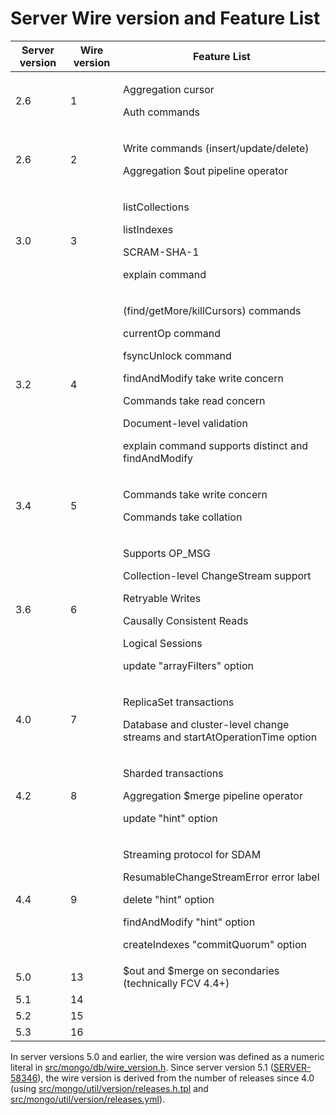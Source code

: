 # Server Wire version and Feature List

| Server version | Wire version | Feature List                                                                                                                                                                                                                                                         |
| -------------- | ------------ | -------------------------------------------------------------------------------------------------------------------------------------------------------------------------------------------------------------------------------------------------------------------- |
| 2.6            | 1            | <p>Aggregation cursor</p> <p>Auth commands</p>                                                                                                                                                                                                                       |
| 2.6            | 2            | <p>Write commands (insert/update/delete)</p> <p>Aggregation $out pipeline operator</p>                                                                                                                                                                               |
| 3.0            | 3            | <p>listCollections</p> <p>listIndexes</p> <p>SCRAM-SHA-1</p> <p>explain command</p>                                                                                                                                                                                  |
| 3.2            | 4            | <p>(find/getMore/killCursors) commands</p> <p>currentOp command</p> <p>fsyncUnlock command</p> <p>findAndModify take write concern</p> <p>Commands take read concern</p> <p>Document-level validation</p> <p>explain command supports distinct and findAndModify</p> |
| 3.4            | 5            | <p>Commands take write concern</p> <p>Commands take collation</p>                                                                                                                                                                                                    |
| 3.6            | 6            | <p>Supports OP_MSG</p> <p>Collection-level ChangeStream support</p> <p>Retryable Writes</p> <p>Causally Consistent Reads</p> <p>Logical Sessions</p> <p>update "arrayFilters" option</p>                                                                             |
| 4.0            | 7            | <p>ReplicaSet transactions</p> <p>Database and cluster-level change streams and startAtOperationTime option</p>                                                                                                                                                      |
| 4.2            | 8            | <p>Sharded transactions</p> <p>Aggregation $merge pipeline operator</p> <p>update "hint" option</p>                                                                                                                                                                  |
| 4.4            | 9            | <p>Streaming protocol for SDAM</p> <p>ResumableChangeStreamError error label</p> <p>delete "hint" option</p> <p>findAndModify "hint" option</p> <p>createIndexes "commitQuorum" option</p>                                                                           |
| 5.0            | 13           | $out and $merge on secondaries (technically FCV 4.4+)                                                                                                                                                                                                                |
| 5.1            | 14           |                                                                                                                                                                                                                                                                      |
| 5.2            | 15           |                                                                                                                                                                                                                                                                      |
| 5.3            | 16           |                                                                                                                                                                                                                                                                      |

In server versions 5.0 and earlier, the wire version was defined as a numeric literal in
[src/mongo/db/wire_version.h](https://github.com/mongodb/mongo/blob/master/src/mongo/db/wire_version.h). Since server
version 5.1 ([SERVER-58346](https://jira.mongodb.org/browse/SERVER-58346)), the wire version is derived from the number
of releases since 4.0 (using
[src/mongo/util/version/releases.h.tpl](https://github.com/mongodb/mongo/blob/master/src/mongo/util/version/releases.h.tpl)
and
[src/mongo/util/version/releases.yml](https://github.com/mongodb/mongo/blob/master/src/mongo/util/version/releases.yml)).

